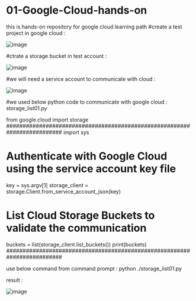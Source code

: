 # 01-Google-Cloud-hands-on
this is hands-on repository for google cloud learning path 
#create a test project in google cloud :

![image](https://user-images.githubusercontent.com/88970736/129485546-642682f0-4fa7-4713-a545-1bbe80172e90.png)

#ctrate a storage bucket in test account : 

![image](https://user-images.githubusercontent.com/88970736/129506325-1cda026d-3edf-4841-83c8-cb1cfc989d48.png)

#we will need a service account to communicate with cloud : 

![image](https://user-images.githubusercontent.com/88970736/129506175-9b70a569-6578-455d-a1f0-81e45d7fd645.png)

#we used below python code to communicate with google cloud : storage_list01.py


from google.cloud import storage
#########################################################################
import sys

# Authenticate with Google Cloud using the service account key file
key = sys.argv[1]
storage_client = storage.Client.from_service_account_json(key)

# List Cloud Storage Buckets to validate the communication
buckets = list(storage_client.list_buckets())
print(buckets)
#########################################################################

use below command from command prompt : 
python ./storage_list01.py <use service acount key>
  
result : 
  
  ![image](https://user-images.githubusercontent.com/88970736/129506601-40a31f00-3616-4a86-8575-6b17c10892bd.png)


  
